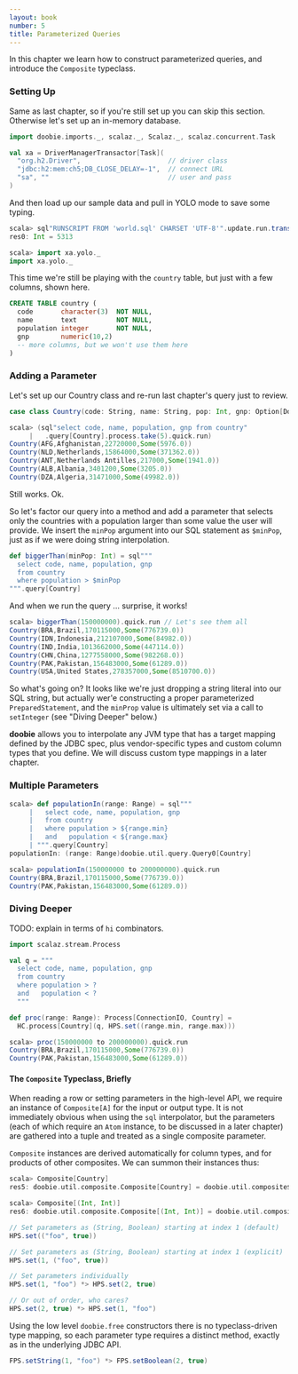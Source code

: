 ```yaml
---
layout: book
number: 5
title: Parameterized Queries
---
```


In this chapter we learn how to construct parameterized queries, and introduce the `Composite` typeclass.

### Setting Up

Same as last chapter, so if you're still set up you can skip this section. Otherwise let's set up an in-memory database.

```scala
import doobie.imports._, scalaz._, Scalaz._, scalaz.concurrent.Task

val xa = DriverManagerTransactor[Task](
  "org.h2.Driver",                      // driver class
  "jdbc:h2:mem:ch5;DB_CLOSE_DELAY=-1",  // connect URL
  "sa", ""                              // user and pass
)
```

And then load up our sample data and pull in YOLO mode to save some typing.

```scala
scala> sql"RUNSCRIPT FROM 'world.sql' CHARSET 'UTF-8'".update.run.transact(xa).run
res0: Int = 5313

scala> import xa.yolo._
import xa.yolo._
```

This time we're still be playing with the `country` table, but just with a few columns, shown here.

```sql
CREATE TABLE country (
  code       character(3)  NOT NULL,
  name       text          NOT NULL,
  population integer       NOT NULL,
  gnp        numeric(10,2)
  -- more columns, but we won't use them here
)
```


### Adding a Parameter

Let's set up our Country class and re-run last chapter's query just to review.

```scala
case class Country(code: String, name: String, pop: Int, gnp: Option[Double])
```

```scala
scala> (sql"select code, name, population, gnp from country"
     |   .query[Country].process.take(5).quick.run)
Country(AFG,Afghanistan,22720000,Some(5976.0))
Country(NLD,Netherlands,15864000,Some(371362.0))
Country(ANT,Netherlands Antilles,217000,Some(1941.0))
Country(ALB,Albania,3401200,Some(3205.0))
Country(DZA,Algeria,31471000,Some(49982.0))
```

Still works. Ok. 

So let's factor our query into a method and add a parameter that selects only the countries with a population larger than some value the user will provide. We insert the `minPop` argument into our SQL statement as `$minPop`, just as if we were doing string interpolation.

```scala
def biggerThan(minPop: Int) = sql"""
  select code, name, population, gnp 
  from country
  where population > $minPop
""".query[Country]
```

And when we run the query ... surprise, it works!

```scala
scala> biggerThan(150000000).quick.run // Let's see them all
Country(BRA,Brazil,170115000,Some(776739.0))
Country(IDN,Indonesia,212107000,Some(84982.0))
Country(IND,India,1013662000,Some(447114.0))
Country(CHN,China,1277558000,Some(982268.0))
Country(PAK,Pakistan,156483000,Some(61289.0))
Country(USA,United States,278357000,Some(8510700.0))
```

So what's going on? It looks like we're just dropping a string literal into our SQL string, but actually wer'e constructing a proper parameterized `PreparedStatement`, and the `minProp` value is ultimately set via a call to `setInteger` (see "Diving Deeper" below.)

**doobie** allows you to interpolate any JVM type that has a target mapping defined by the JDBC spec, plus vendor-specific types and custom column types that you define. We will discuss custom type mappings in a later chapter.

### Multiple Parameters

```scala
scala> def populationIn(range: Range) = sql"""
     |   select code, name, population, gnp 
     |   from country
     |   where population > ${range.min}
     |   and   population < ${range.max}
     | """.query[Country]
populationIn: (range: Range)doobie.util.query.Query0[Country]

scala> populationIn(150000000 to 200000000).quick.run 
Country(BRA,Brazil,170115000,Some(776739.0))
Country(PAK,Pakistan,156483000,Some(61289.0))
```

### Diving Deeper

TODO: explain in terms of `hi` combinators.

```scala
import scalaz.stream.Process

val q = """
  select code, name, population, gnp 
  from country
  where population > ?
  and   population < ?
  """

def proc(range: Range): Process[ConnectionIO, Country] = 
  HC.process[Country](q, HPS.set((range.min, range.max)))
```

```scala
scala> proc(150000000 to 200000000).quick.run
Country(BRA,Brazil,170115000,Some(776739.0))
Country(PAK,Pakistan,156483000,Some(61289.0))
```

#### The `Composite` Typeclass, Briefly

When reading a row or setting parameters in the high-level API, we require an instance of `Composite[A]` for the input or output type. It is not immediately obvious when using the `sql` interpolator, but the parameters (each of which require an `Atom` instance, to be discussed in a later chapter) are gathered into a tuple and treated as a single composite parameter.

`Composite` instances are derived automatically for column types, and for products of other composites. We can summon their instances thus:

```scala
scala> Composite[Country]
res5: doobie.util.composite.Composite[Country] = doobie.util.composite$LowerPriorityComposite$$anon$4$$anon$7@2f755b1a

scala> Composite[(Int, Int)]
res6: doobie.util.composite.Composite[(Int, Int)] = doobie.util.composite$LowerPriorityComposite$$anon$4$$anon$7@22d75b29
```



```scala
// Set parameters as (String, Boolean) starting at index 1 (default)
HPS.set(("foo", true))

// Set parameters as (String, Boolean) starting at index 1 (explicit)
HPS.set(1, ("foo", true))

// Set parameters individually
HPS.set(1, "foo") *> HPS.set(2, true)

// Or out of order, who cares?
HPS.set(2, true) *> HPS.set(1, "foo")
```

Using the low level `doobie.free` constructors there is no typeclass-driven type mapping, so each parameter type requires a distinct method, exactly as in the underlying JDBC API.

```scala
FPS.setString(1, "foo") *> FPS.setBoolean(2, true)
```





